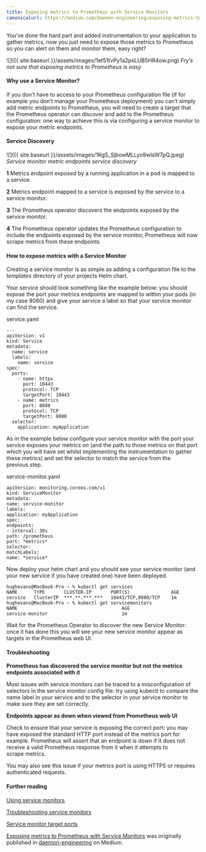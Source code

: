 ```yaml
---
title: Exposing metrics to Prometheus with Service Monitors
canonicalurl: https://medium.com/daemon-engineering/exposing-metrics-to-prometheus-with-service-monitors-326f38b2daf1
---
```


You’ve done the hard part and added instrumentation to your application to gather metrics, now you just need to expose those metrics to Prometheus so you can alert on them and monitor them, easy right?


![]({{ site.baseurl }}/assets/images/1et51tvPy1a2psLUB5HR4ow.png)
*Fry’s not sure that exposing metrics to Prometheus is easy*

#### Why use a Service Monitor?


If you don’t have to access to your Prometheus configuration file (if for example you don’t manage your Prometheus deployment) you can’t simply add metric endpoints to Prometheus, you will need to create a target that the Prometheus operator can discover and add to the Prometheus configuration: one way to achieve this is via configuring a service monitor to expose your metric endpoints.


#### Service Discovery


![]({{ site.baseurl }}/assets/images/1KgS_SjbowMLLyo9wlsW7pQ.jpeg)
*Service monitor metric endpoints service discovery*

**1** Metrics endpoint exposed by a running application in a pod is mapped to a service.


**2** Metrics endpoint mapped to a service is exposed by the service to a service monitor.


**3** The Prometheus operator discovers the endpoints exposed by the service monitor.


**4** The Prometheus operator updates the Prometheus configuration to include the endpoints exposed by the service monitor, Prometheus will now scrape metrics from these endpoints


#### How to expose metrics with a Service Monitor


Creating a service monitor is as simple as adding a configuration file to the *templates* directory of your projects Helm chart.


Your service should look something like the example below: you should expose the port your metrics endpoints are mapped to within your pods (in my case 8080) and give your service a label so that your service monitor can find the service.


service.yaml

```
---
apiVersion: v1
kind: Service
metadata:
  name: service
  labels:
    name: service
spec:
  ports:
    - name: https
      port: 10443
      protocol: TCP
      targetPort: 10443
    - name: metrics
      port: 8080
      protocol: TCP
      targetPort: 8080
  selector:
    application: myApplication

```


As in the example below configure your service monitor with the port your service exposes your metrics on (and the path to those metrics on that port which you will have set whilst implementing the instrumentation to gather these metrics) and set the selector to match the service from the previous step.


service-monitor.yaml

```
apiVersion: monitoring.coreos.com/v1
kind: ServiceMonitor
metadata:
name: service-monitor
labels:
application: myApplication
spec:
endpoints:
- interval: 30s
path: /prometheus
port: *metrics*
selector:
matchLabels:
name: *service*
```

Now deploy your helm chart and you should see your service monitor (and your new service if you have created one) have been deployed.

```
hughevans@MacBook-Pro ~ % kubectl get services
NAME      TYPE       CLUSTER-IP       PORT(S)               AGE
service   ClusterIP  ***.**.***.***   10443/TCP,8080/TCP    1m
hughevans@MacBook-Pro ~ % kubectl get servicemonitors
NAME                                      AGE
service-monitor                           1m
```


Wait for the Prometheus Operator to discover the new Service Monitor: once it has done this you will see your new service monitor appear as targets in the Prometheus web UI.


#### Troubleshooting


**Prometheus has discovered the service monitor but not the metrics endpoints associated with it**


Most issues with service monitors can be traced to a misconfiguration of selectors in the service monitor config file: try using kubectl to compare the name label in your service and to the selector in your service monitor to make sure they are set correctly.


**Endpoints appear as down when viewed from Prometheus web UI**


Check to ensure that your service is exposing the correct port: you may have exposed the standard HTTP port instead of the metrics port for example. Prometheus will assert that an endpoint is down if it does not receive a valid Prometheus response from it when it attempts to scrape metrics.


You may also see this issue if your metrics port is using HTTPS or requires authenticated requests.


#### Further reading


[Using service monitors](https://observability.thomasriley.co.uk/prometheus/configuring-prometheus/using-service-monitors/)

[Troubleshooting service monitors](https://stackoverflow.com/questions/52991038/how-to-create-a-servicemonitor-for-prometheus-operator)

[Service monitor target ports](https://github.com/prometheus-operator/prometheus-operator/issues/2515)

[Exposing metrics to Prometheus with Service Monitors](https://medium.com/daemon-engineering/exposing-metrics-to-prometheus-with-service-monitors-326f38b2daf1) was originally published in [daemon-engineering](https://medium.com/daemon-engineering) on Medium.


